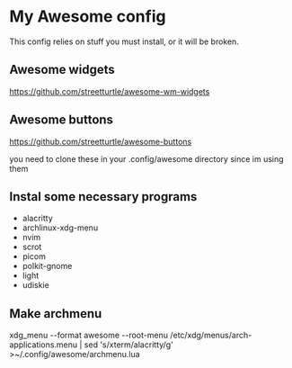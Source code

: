 # My Awesome config

This config relies on stuff you must install, or it will be broken.

## Awesome widgets

https://github.com/streetturtle/awesome-wm-widgets

## Awesome buttons

https://github.com/streetturtle/awesome-buttons

you need to clone these in your .config/awesome directory since im using them

## Instal some necessary programs

- alacritty
- archlinux-xdg-menu
- nvim
- scrot
- picom
- polkit-gnome
- light
- udiskie

## Make archmenu

xdg_menu --format awesome --root-menu /etc/xdg/menus/arch-applications.menu | sed 's/xterm/alacritty/g' >~/.config/awesome/archmenu.lua
